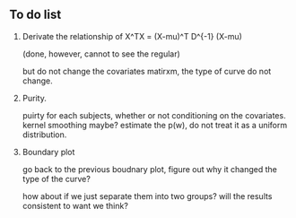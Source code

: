## To do list

1. Derivate the relationship of X^TX = (X-mu)^T D^{-1} (X-mu)

   (done, however, cannot to see the regular)
   
   but do not change the covariates matirxm, the type of curve do not change. 
   
2. Purity.
   
   puirty for each subjects, whether or not conditioning on the covariates. 
   kernel smoothing maybe? estimate the p(w), do not treat it as a uniform distribution. 
   
3. Boundary plot

   go back to the previous boudnary plot, figure out why it changed the type of the curve? 
   
   how about if we just separate them into two groups? will the results consistent to want we think?  



